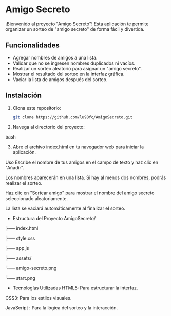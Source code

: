 # Amigo Secreto

¡Bienvenido al proyecto "Amigo Secreto"! Esta aplicación te permite organizar un sorteo de "amigo secreto" de forma fácil y divertida.

## Funcionalidades

- Agregar nombres de amigos a una lista.
- Validar que no se ingresen nombres duplicados ni vacíos.
- Realizar un sorteo aleatorio para asignar un "amigo secreto".
- Mostrar el resultado del sorteo en la interfaz gráfica.
- Vaciar la lista de amigos después del sorteo.

## Instalación

1. Clona este repositorio:
   ```bash
   git clone https://github.com/lu98fc/AmigoSecreto.git
2. Navega al directorio del proyecto:

bash

3. Abre el archivo index.html en tu navegador web para iniciar la aplicación.

Uso
Escribe el nombre de tus amigos en el campo de texto y haz clic en "Añadir".

Los nombres aparecerán en una lista. Si hay al menos dos nombres, podrás realizar el sorteo.

Haz clic en "Sortear amigo" para mostrar el nombre del amigo secreto seleccionado aleatoriamente.

La lista se vaciará automáticamente al finalizar el sorteo.

- Estructura del Proyecto
AmigoSecreto/

├── index.html        <!-- Estructura principal de la interfaz -->

├── style.css         <!-- Estilos de la aplicación -->

├── app.js            <!-- Lógica de la aplicación -->

├── assets/ <!-- Carpeta de recursos gráficos -->
          
   └── amigo-secreto.png 
   
   └── start.png 
  

- Tecnologías Utilizadas
HTML5: Para estructurar la interfaz.

CSS3: Para los estilos visuales.

JavaScript : Para la lógica del sorteo y la interacción.
